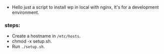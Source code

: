 - Hello just a script to install wp in local with nginx,
  It's for a development environment.

### steps:

- Create a hostname in `/etc/hosts`.
- chmod -x setup.sh.
- Run `./setup.sh`.
